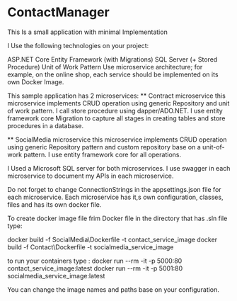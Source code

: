 # ContactManager
This Is a small application with minimal Implementation

I Use the following technologies on your project:

ASP.NET Core
Entity Framework (with Migrations)
SQL Server (+ Stored Procedure)
Unit of Work Pattern
Use microservice architecture; for example, on the online shop, each service should be implemented on its own Docker Image.

This sample application has 2 microservices:
** Contract microservice
this microservice implements CRUD operation using generic Repository and unit of work pattern.
I call store procedure using dapper/ADO.NET.
I use entity framework core Migration to capture all stages in creating tables and store procedures in a database.

** SocialMedia microservice
this microservice implements CRUD operation using generic Repository pattern and custom repository base on a unit-of-work pattern.
I use entity framework core for all operations.

I Used a Microsoft SQL server for both microservices.
I use swagger in each microservice to document my APIs in each microservice.

Do not forget to change  ConnectionStrings in the appsettings.json file for each microservice.
Each microservice has it,s own configuration, classes, files and has its own docker file.

To  create docker image file frim Docker file in the directory that has .sln file type:

docker build -f SocialMedia\Dockerfile -t contact_service_image
docker build -f Contact\Dockerfile -t socialmedia_service_image

to run your containers type :
docker run --rm -it -p 5000:80 contact_service_image:latest
docker run --rm -it -p 5001:80 socialmedia_service_image:latest

You can change the image names and paths base on your configuration.

